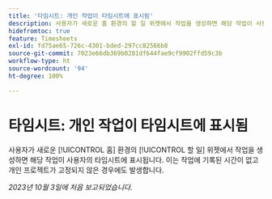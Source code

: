 ```yaml
---
title: '타임시트: 개인 작업이 타임시트에 표시됨'
description: 사용자가 새로운 홈 환경의 할 일 위젯에서 작업을 생성하면 해당 작업이 사용자의 타임시트에 표시됩니다. 이는 작업에 기록된 시간이 없고 개인 프로젝트가 고정되지 않은 경우에도 발생합니다.
hidefromtoc: true
feature: Timesheets
exl-id: fd75ae65-726c-4301-bded-297cc82566b8
source-git-commit: 7023e66db369b0281df644fae9cf9902ffd59c3b
workflow-type: ht
source-wordcount: '94'
ht-degree: 100%

---
```


# 타임시트: 개인 작업이 타임시트에 표시됨

사용자가 새로운 [!UICONTROL 홈] 환경의 [!UICONTROL 할 일] 위젯에서 작업을 생성하면 해당 작업이 사용자의 타임시트에 표시됩니다. 이는 작업에 기록된 시간이 없고 개인 프로젝트가 고정되지 않은 경우에도 발생합니다.

_2023년 10월 3일에 처음 보고되었습니다._
